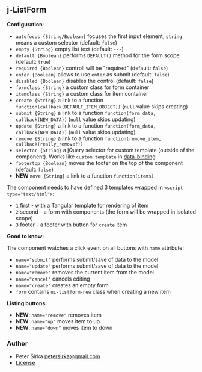 ## j-ListForm

__Configuration__:

- `autofocus {String/Boolean}` focuses the first input element, `string` means a custom selector (default: `false`)
- `empty {String}` empty list text (default: `---`)
- `default {Boolean}` performs `DEFAULT()` method for the form scope (default: `true`)
- `required {Boolean}` controll will be "required" (default: `false`)
- `enter {Boolean}` allows to use `enter` as submit (default: `false`)
- `disabled {Boolean}` disables the control (default: `false`)
- `formclass {String}` a custom class for form container
- `itemclass {String}` a custom class for item container
- `create {String}` a link to a function `function(callback(DEFAULT_ITEM_OBJECT))` (`null` value skips creating)
- `submit {String}` a link to a function `function(form_data, callback(NEW_DATA))` (`null` value skips updating)
- `update {String}` a link to a function `function(form_data, callback(NEW_DATA))` (`null` value skips updating)
- `remove {String}` a link to a function `function(remove_item, callback(really_remove?))`
- `selector {String}` a jQuery selector for custom template (outside of the component). Works like `custom template` in [data-binding](https://wiki.totaljs.com/jcomponent/08-data-binding/)
- `footertop {Boolean}` moves the footer on the top of the component (default: `false`)
- __NEW__ `move {String}` a link to a function `function(items)`

The component needs to have defined 3 templates wrapped in `<script type="text/html">`:

- `1` first - with a Tangular template for rendering of item
- `2` second - a form with components (the form will be wrapped in isolated scope)
- `3` footer - a footer with button for `create` item

__Good to know:__

The component watches a click event on all buttons with `name` attribute:

- `name="submit"` performs submit/save of data to the model
- `name="update"` performs submit/save of data to the model
- `name="remove"` removes the current item from the model
- `name="cancel"` cancels editing
- `name="create"` creates an empty form
- `form` contains `ui-listform-new` class when creating a new item

__Listing buttons:__

- __NEW__: `name="remove"` removes item
- __NEW__: `name="up"` moves item to up
- __NEW__: `name="down"` moves item to down

### Author

- Peter Širka <petersirka@gmail.com>
- [License](https://www.totaljs.com/license/)
